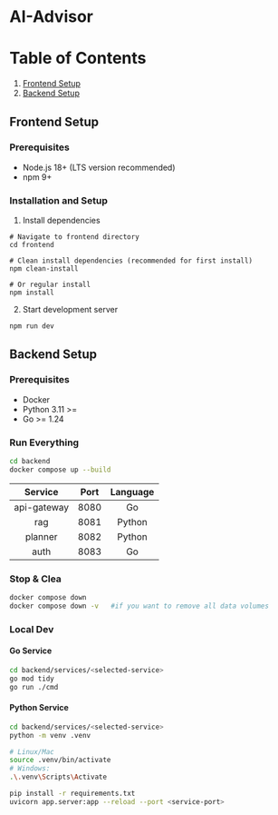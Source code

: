 # AI-Advisor

# Table of Contents
1. [Frontend Setup](#frontend-setup)
2. [Backend Setup](#backend-setup)

## Frontend Setup
### Prerequisites
- Node.js 18+ (LTS version recommended)
- npm 9+
### Installation and Setup
1. Install dependencies
```
# Navigate to frontend directory
cd frontend

# Clean install dependencies (recommended for first install)
npm clean-install

# Or regular install
npm install
```
2. Start development server
```
npm run dev
```

## Backend Setup
### Prerequisites
- Docker
- Python 3.11 >=
- Go >= 1.24

### Run Everything
```bash
cd backend
docker compose up --build
```

| **Service** | **Port** | **Language** |
|:-----------:|:--------:|:------------:|
| api-gateway |   8080   |      Go      |
|     rag     |   8081   |    Python    |
|   planner   |   8082   |    Python    |
|     auth    |   8083   |      Go      |

### Stop & Clea
```bash
docker compose down
docker compose down -v   #if you want to remove all data volumes
```
### Local Dev
#### Go Service
```bash
cd backend/services/<selected-service>
go mod tidy
go run ./cmd
```

#### Python Service
```bash
cd backend/services/<selected-service>
python -m venv .venv

# Linux/Mac
source .venv/bin/activate 
# Windows: 
.\.venv\Scripts\Activate

pip install -r requirements.txt
uvicorn app.server:app --reload --port <service-port>
```
